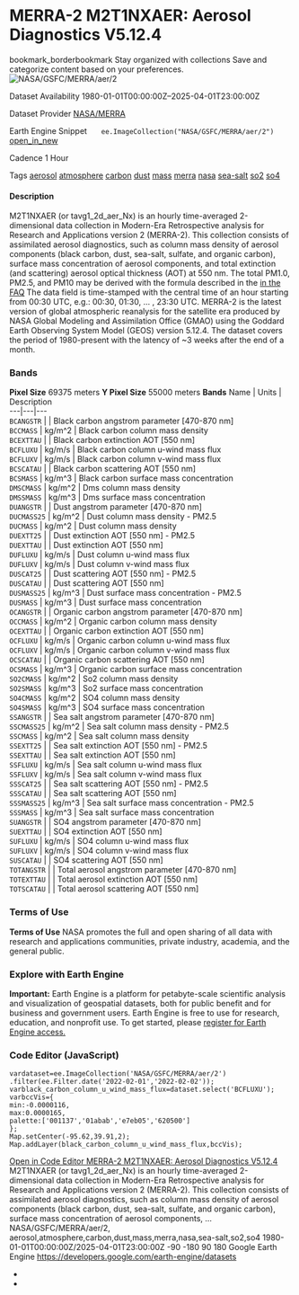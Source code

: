 
#  MERRA-2 M2T1NXAER: Aerosol Diagnostics V5.12.4 
bookmark_borderbookmark Stay organized with collections  Save and categorize content based on your preferences. 
![NASA/GSFC/MERRA/aer/2](https://developers.google.com/earth-engine/datasets/images/NASA/NASA_GSFC_MERRA_aer_2_sample.png) 

Dataset Availability
    1980-01-01T00:00:00Z–2025-04-01T23:00:00Z 

Dataset Provider
     [ NASA/MERRA ](https://gmao.gsfc.nasa.gov/reanalysis/MERRA-2/) 

Earth Engine Snippet
     `    ee.ImageCollection("NASA/GSFC/MERRA/aer/2")   ` [ open_in_new ](https://code.earthengine.google.com/?scriptPath=Examples:Datasets/NASA/NASA_GSFC_MERRA_aer_2) 

Cadence
    1 Hour 

Tags
     [aerosol](https://developers.google.com/earth-engine/datasets/tags/aerosol) [atmosphere](https://developers.google.com/earth-engine/datasets/tags/atmosphere) [carbon](https://developers.google.com/earth-engine/datasets/tags/carbon) [dust](https://developers.google.com/earth-engine/datasets/tags/dust) [mass](https://developers.google.com/earth-engine/datasets/tags/mass) [merra](https://developers.google.com/earth-engine/datasets/tags/merra) [nasa](https://developers.google.com/earth-engine/datasets/tags/nasa) [sea-salt](https://developers.google.com/earth-engine/datasets/tags/sea-salt) [so2](https://developers.google.com/earth-engine/datasets/tags/so2) [so4](https://developers.google.com/earth-engine/datasets/tags/so4)
#### Description
M2T1NXAER (or tavg1_2d_aer_Nx) is an hourly time-averaged 2-dimensional data collection in Modern-Era Retrospective analysis for Research and Applications version 2 (MERRA-2). This collection consists of assimilated aerosol diagnostics, such as column mass density of aerosol components (black carbon, dust, sea-salt, sulfate, and organic carbon), surface mass concentration of aerosol components, and total extinction (and scattering) aerosol optical thickness (AOT) at 550 nm. The total PM1.0, PM2.5, and PM10 may be derived with the formula described in the [in the FAQ](https://gmao.gsfc.nasa.gov/reanalysis/MERRA-2/FAQ/)
The data field is time-stamped with the central time of an hour starting from 00:30 UTC, e.g.: 00:30, 01:30, ... , 23:30 UTC.
MERRA-2 is the latest version of global atmospheric reanalysis for the satellite era produced by NASA Global Modeling and Assimilation Office (GMAO) using the Goddard Earth Observing System Model (GEOS) version 5.12.4. The dataset covers the period of 1980-present with the latency of ~3 weeks after the end of a month.
### Bands
**Pixel Size** 69375 meters 
**Y Pixel Size** 55000 meters 
**Bands**
Name | Units | Description  
---|---|---  
`BCANGSTR` |  | Black carbon angstrom parameter [470-870 nm]  
`BCCMASS` | kg/m^2 | Black carbon column mass density  
`BCEXTTAU` |  | Black carbon extinction AOT [550 nm]  
`BCFLUXU` | kg/m/s | Black carbon column u-wind mass flux  
`BCFLUXV` | kg/m/s | Black carbon column v-wind mass flux  
`BCSCATAU` |  | Black carbon scattering AOT [550 nm]  
`BCSMASS` | kg/m^3 | Black carbon surface mass concentration  
`DMSCMASS` | kg/m^2 | Dms column mass density  
`DMSSMASS` | kg/m^3 | Dms surface mass concentration  
`DUANGSTR` |  | Dust angstrom parameter [470-870 nm]  
`DUCMASS25` | kg/m^2 | Dust column mass density - PM2.5  
`DUCMASS` | kg/m^2 | Dust column mass density  
`DUEXTT25` |  | Dust extinction AOT [550 nm] - PM2.5  
`DUEXTTAU` |  | Dust extinction AOT [550 nm]  
`DUFLUXU` | kg/m/s | Dust column u-wind mass flux  
`DUFLUXV` | kg/m/s | Dust column v-wind mass flux  
`DUSCAT25` |  | Dust scattering AOT [550 nm] - PM2.5  
`DUSCATAU` |  | Dust scattering AOT [550 nm]  
`DUSMASS25` | kg/m^3 | Dust surface mass concentration - PM2.5  
`DUSMASS` | kg/m^3 | Dust surface mass concentration  
`OCANGSTR` |  | Organic carbon angstrom parameter [470-870 nm]  
`OCCMASS` | kg/m^2 | Organic carbon column mass density  
`OCEXTTAU` |  | Organic carbon extinction AOT [550 nm]  
`OCFLUXU` | kg/m/s | Organic carbon column u-wind mass flux  
`OCFLUXV` | kg/m/s | Organic carbon column v-wind mass flux  
`OCSCATAU` |  | Organic carbon scattering AOT [550 nm]  
`OCSMASS` | kg/m^3 | Organic carbon surface mass concentration  
`SO2CMASS` | kg/m^2 | So2 column mass density  
`SO2SMASS` | kg/m^3 | So2 surface mass concentration  
`SO4CMASS` | kg/m^2 | SO4 column mass density  
`SO4SMASS` | kg/m^3 | SO4 surface mass concentration  
`SSANGSTR` |  | Sea salt angstrom parameter [470-870 nm]  
`SSCMASS25` | kg/m^2 | Sea salt column mass density - PM2.5  
`SSCMASS` | kg/m^2 | Sea salt column mass density  
`SSEXTT25` |  | Sea salt extinction AOT [550 nm] - PM2.5  
`SSEXTTAU` |  | Sea salt extinction AOT [550 nm]  
`SSFLUXU` | kg/m/s | Sea salt column u-wind mass flux  
`SSFLUXV` | kg/m/s | Sea salt column v-wind mass flux  
`SSSCAT25` |  | Sea salt scattering AOT [550 nm] - PM2.5  
`SSSCATAU` |  | Sea salt scattering AOT [550 nm]  
`SSSMASS25` | kg/m^3 | Sea salt surface mass concentration - PM2.5  
`SSSMASS` | kg/m^3 | Sea salt surface mass concentration  
`SUANGSTR` |  | SO4 angstrom parameter [470-870 nm]  
`SUEXTTAU` |  | SO4 extinction AOT [550 nm]  
`SUFLUXU` | kg/m/s | SO4 column u-wind mass flux  
`SUFLUXV` | kg/m/s | SO4 column v-wind mass flux  
`SUSCATAU` |  | SO4 scattering AOT [550 nm]  
`TOTANGSTR` |  | Total aerosol angstrom parameter [470-870 nm]  
`TOTEXTTAU` |  | Total aerosol extinction AOT [550 nm]  
`TOTSCATAU` |  | Total aerosol scattering AOT [550 nm]  
### Terms of Use
**Terms of Use**
NASA promotes the full and open sharing of all data with research and applications communities, private industry, academia, and the general public.
### Explore with Earth Engine
**Important:** Earth Engine is a platform for petabyte-scale scientific analysis and visualization of geospatial datasets, both for public benefit and for business and government users. Earth Engine is free to use for research, education, and nonprofit use. To get started, please [register for Earth Engine access.](https://console.cloud.google.com/earth-engine)
### Code Editor (JavaScript)
```
vardataset=ee.ImageCollection('NASA/GSFC/MERRA/aer/2')
.filter(ee.Filter.date('2022-02-01','2022-02-02'));
varblack_carbon_column_u_wind_mass_flux=dataset.select('BCFLUXU');
varbccVis={
min:-0.0000116,
max:0.0000165,
palette:['001137','01abab','e7eb05','620500']
};
Map.setCenter(-95.62,39.91,2);
Map.addLayer(black_carbon_column_u_wind_mass_flux,bccVis);
```
[ Open in Code Editor ](https://code.earthengine.google.com/?scriptPath=Examples:Datasets/NASA/NASA_GSFC_MERRA_aer_2)
[ MERRA-2 M2T1NXAER: Aerosol Diagnostics V5.12.4 ](https://developers.google.com/earth-engine/datasets/catalog/NASA_GSFC_MERRA_aer_2)
M2T1NXAER (or tavg1_2d_aer_Nx) is an hourly time-averaged 2-dimensional data collection in Modern-Era Retrospective analysis for Research and Applications version 2 (MERRA-2). This collection consists of assimilated aerosol diagnostics, such as column mass density of aerosol components (black carbon, dust, sea-salt, sulfate, and organic carbon), surface mass concentration of aerosol components, …
NASA/GSFC/MERRA/aer/2, aerosol,atmosphere,carbon,dust,mass,merra,nasa,sea-salt,so2,so4 
1980-01-01T00:00:00Z/2025-04-01T23:00:00Z
-90 -180 90 180 
Google Earth Engine
https://developers.google.com/earth-engine/datasets
  * [ ](https://doi.org/https://gmao.gsfc.nasa.gov/reanalysis/MERRA-2/)
  * [ ](https://doi.org/https://developers.google.com/earth-engine/datasets/catalog/NASA_GSFC_MERRA_aer_2)



